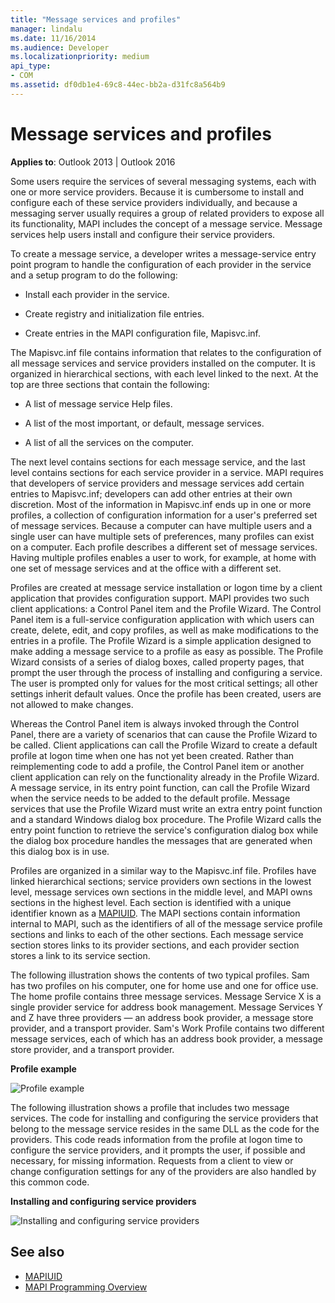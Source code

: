 ```yaml
---
title: "Message services and profiles"
manager: lindalu
ms.date: 11/16/2014
ms.audience: Developer
ms.localizationpriority: medium
api_type:
- COM
ms.assetid: df0db1e4-69c8-44ec-bb2a-d31fc8a564b9
---
```


# Message services and profiles
  
**Applies to**: Outlook 2013 | Outlook 2016 
  
Some users require the services of several messaging systems, each with one or more service providers. Because it is cumbersome to install and configure each of these service providers individually, and because a messaging server usually requires a group of related providers to expose all its functionality, MAPI includes the concept of a message service. Message services help users install and configure their service providers.
  
To create a message service, a developer writes a message-service entry point program to handle the configuration of each provider in the service and a setup program to do the following:
  
- Install each provider in the service.
    
- Create registry and initialization file entries.
    
- Create entries in the MAPI configuration file, Mapisvc.inf.
    
The Mapisvc.inf file contains information that relates to the configuration of all message services and service providers installed on the computer. It is organized in hierarchical sections, with each level linked to the next. At the top are three sections that contain the following: 
  
- A list of message service Help files.
    
- A list of the most important, or default, message services.
    
- A list of all the services on the computer.
    
The next level contains sections for each message service, and the last level contains sections for each service provider in a service. MAPI requires that developers of service providers and message services add certain entries to Mapisvc.inf; developers can add other entries at their own discretion. Most of the information in Mapisvc.inf ends up in one or more profiles, a collection of configuration information for a user's preferred set of message services. Because a computer can have multiple users and a single user can have multiple sets of preferences, many profiles can exist on a computer. Each profile describes a different set of message services. Having multiple profiles enables a user to work, for example, at home with one set of message services and at the office with a different set.
  
Profiles are created at message service installation or logon time by a client application that provides configuration support. MAPI provides two such client applications: a Control Panel item and the Profile Wizard. The Control Panel item is a full-service configuration application with which users can create, delete, edit, and copy profiles, as well as make modifications to the entries in a profile. The Profile Wizard is a simple application designed to make adding a message service to a profile as easy as possible. The Profile Wizard consists of a series of dialog boxes, called property pages, that prompt the user through the process of installing and configuring a service. The user is prompted only for values for the most critical settings; all other settings inherit default values. Once the profile has been created, users are not allowed to make changes. 
  
Whereas the Control Panel item is always invoked through the Control Panel, there are a variety of scenarios that can cause the Profile Wizard to be called. Client applications can call the Profile Wizard to create a default profile at logon time when one has not yet been created. Rather than reimplementing code to add a profile, the Control Panel item or another client application can rely on the functionality already in the Profile Wizard. A message service, in its entry point function, can call the Profile Wizard when the service needs to be added to the default profile. Message services that use the Profile Wizard must write an extra entry point function and a standard Windows dialog box procedure. The Profile Wizard calls the entry point function to retrieve the service's configuration dialog box while the dialog box procedure handles the messages that are generated when this dialog box is in use. 
  
Profiles are organized in a similar way to the Mapisvc.inf file. Profiles have linked hierarchical sections; service providers own sections in the lowest level, message services own sections in the middle level, and MAPI owns sections in the highest level. Each section is identified with a unique identifier known as a [MAPIUID](mapiuid.md). The MAPI sections contain information internal to MAPI, such as the identifiers of all of the message service profile sections and links to each of the other sections. Each message service section stores links to its provider sections, and each provider section stores a link to its service section. 
  
The following illustration shows the contents of two typical profiles. Sam has two profiles on his computer, one for home use and one for office use. The home profile contains three message services. Message Service X is a single provider service for address book management. Message Services Y and Z have three providers — an address book provider, a message store provider, and a transport provider. Sam's Work Profile contains two different message services, each of which has an address book provider, a message store provider, and a transport provider. 
  
**Profile example**
  
![Profile example](media/amapi_56.gif "Profile example")
  
The following illustration shows a profile that includes two message services. The code for installing and configuring the service providers that belong to the message service resides in the same DLL as the code for the providers. This code reads information from the profile at logon time to configure the service providers, and it prompts the user, if possible and necessary, for missing information. Requests from a client to view or change configuration settings for any of the providers are also handled by this common code.
  
**Installing and configuring service providers**
  
![Installing and configuring service providers](media/amapi_55.gif "Installing and configuring service providers")
  
## See also

- [MAPIUID](mapiuid.md)
- [MAPI Programming Overview](mapi-programming-overview.md)


